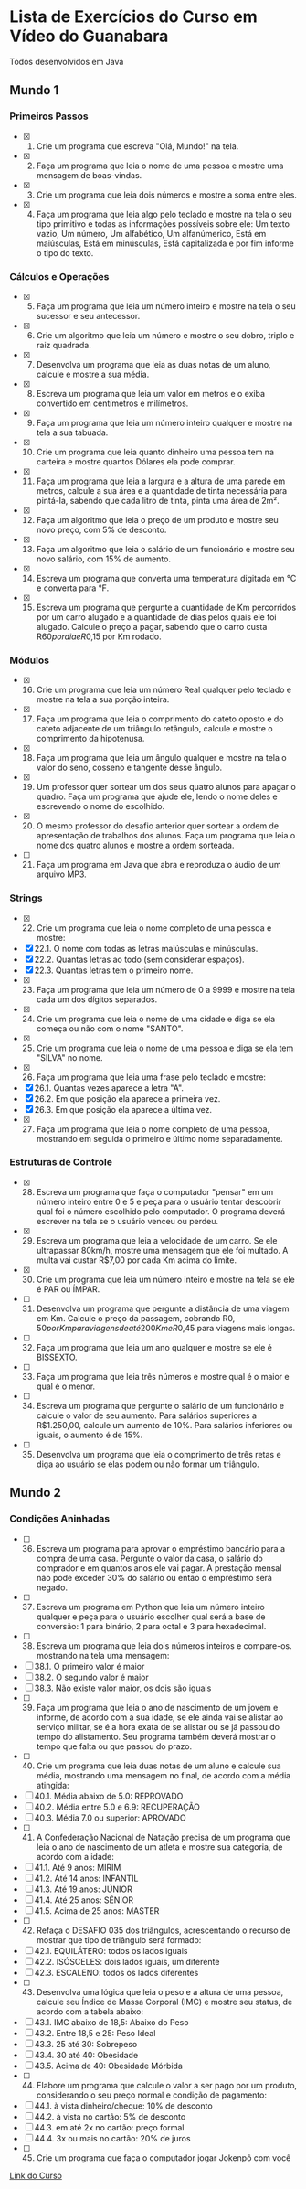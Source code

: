 # Lista de Exercícios do Curso em Vídeo do Guanabara

Todos desenvolvidos em Java

## Mundo 1

### Primeiros Passos
- [x] 1. Crie um programa que escreva "Olá, Mundo!" na tela.
- [x] 2. Faça um programa que leia o nome de uma pessoa e mostre uma mensagem de boas-vindas.
- [x] 3. Crie um programa que leia dois números e mostre a soma entre eles.
- [x] 4. Faça um programa que leia algo pelo teclado e mostre na tela o seu tipo primitivo e todas as informações possíveis sobre ele: Um texto vazio, Um número, Um alfabético, Um alfanúmerico, Está em maiúsculas, Está em minúsculas, Está capitalizada e por fim informe o tipo do texto.

### Cálculos e Operações
- [x] 5. Faça um programa que leia um número inteiro e mostre na tela o seu sucessor e seu antecessor.
- [x] 6. Crie um algoritmo que leia um número e mostre o seu dobro, triplo e raiz quadrada.
- [x] 7. Desenvolva um programa que leia as duas notas de um aluno, calcule e mostre a sua média.
- [x] 8. Escreva um programa que leia um valor em metros e o exiba convertido em centímetros e milímetros.
- [x] 9. Faça um programa que leia um número inteiro qualquer e mostre na tela a sua tabuada.
- [x] 10. Crie um programa que leia quanto dinheiro uma pessoa tem na carteira e mostre quantos Dólares ela pode comprar.
- [x] 11. Faça um programa que leia a largura e a altura de uma parede em metros, calcule a sua área e a quantidade de tinta necessária para pintá-la, sabendo que cada litro de tinta, pinta uma área de 2m².
- [x] 12. Faça um algoritmo que leia o preço de um produto e mostre seu novo preço, com 5% de desconto.
- [x] 13. Faça um algoritmo que leia o salário de um funcionário e mostre seu novo salário, com 15% de aumento.
- [x] 14. Escreva um programa que converta uma temperatura digitada em °C e converta para °F.
- [x] 15. Escreva um programa que pergunte a quantidade de Km percorridos por um carro alugado e a quantidade de dias pelos quais ele foi alugado. Calcule o preço a pagar, sabendo que o carro custa R$60 por dia e R$0,15 por Km rodado.

### Módulos
- [x] 16. Crie um programa que leia um número Real qualquer pelo teclado e mostre na tela a sua porção inteira.
- [x] 17. Faça um programa que leia o comprimento do cateto oposto e do cateto adjacente de um triângulo retângulo, calcule e mostre o comprimento da hipotenusa.
- [x] 18. Faça um programa que leia um ângulo qualquer e mostre na tela o valor do seno, cosseno e tangente desse ângulo.
- [x] 19. Um professor quer sortear um dos seus quatro alunos para apagar o quadro. Faça um programa que ajude ele, lendo o nome deles e escrevendo o nome do escolhido.
- [x] 20. O mesmo professor do desafio anterior quer sortear a ordem de apresentação de trabalhos dos alunos. Faça um programa que leia o nome dos quatro alunos e mostre a ordem sorteada.
- [ ] 21. Faça um programa em Java que abra e reproduza o áudio de um arquivo MP3.

### Strings
- [x] 22. Crie um programa que leia o nome completo de uma pessoa e mostre:
- [x] 22.1. O nome com todas as letras maiúsculas e minúsculas.
- [x] 22.2. Quantas letras ao todo (sem considerar espaços).
- [x] 22.3. Quantas letras tem o primeiro nome.
- [x] 23. Faça um programa que leia um número de 0 a 9999 e mostre na tela cada um dos dígitos separados.
- [x] 24. Crie um programa que leia o nome de uma cidade e diga se ela começa ou não com o nome "SANTO".
- [x] 25. Crie um programa que leia o nome de uma pessoa e diga se ela tem "SILVA" no nome.
- [x] 26. Faça um programa que leia uma frase pelo teclado e mostre:
- [x] 26.1. Quantas vezes aparece a letra "A".
- [x] 26.2. Em que posição ela aparece a primeira vez.
- [x] 26.3. Em que posição ela aparece a última vez.
- [x] 27. Faça um programa que leia o nome completo de uma pessoa, mostrando em seguida o primeiro e último nome separadamente.

### Estruturas de Controle
- [x] 28. Escreva um programa que faça o computador "pensar" em um número inteiro entre 0 e 5 e peça para o usuário tentar descobrir qual foi o número escolhido pelo computador. O programa deverá escrever na tela se o usuário venceu ou perdeu.
- [x] 29. Escreva um programa que leia a velocidade de um carro. Se ele ultrapassar 80km/h, mostre uma mensagem que ele foi multado. A multa vai custar R$7,00 por cada Km acima do limite.
- [x] 30. Crie um programa que leia um número inteiro e mostre na tela se ele é PAR ou ÍMPAR.
- [ ] 31. Desenvolva um programa que pergunte a distância de uma viagem em Km. Calcule o preço da passagem, cobrando R$0,50 por Km para viagens de até 200Km e R$0,45 para viagens mais longas.
- [ ] 32. Faça um programa que leia um ano qualquer e mostre se ele é BISSEXTO.
- [ ] 33. Faça um programa que leia três números e mostre qual é o maior e qual é o menor.
- [ ] 34. Escreva um programa que pergunte o salário de um funcionário e calcule o valor de seu aumento. Para salários superiores a R$1.250,00, calcule um aumento de 10%. Para salários inferiores ou iguais, o aumento é de 15%.
- [ ] 35. Desenvolva um programa que leia o comprimento de três retas e diga ao usuário se elas podem ou não formar um triângulo.

## Mundo 2

### Condições Aninhadas

- [ ] 36. Escreva um programa para aprovar o empréstimo bancário para a compra de uma casa. Pergunte o valor da casa, o salário do comprador e em quantos anos ele vai pagar. A prestação mensal não pode exceder 30% do salário ou então o empréstimo será negado.
- [ ] 37. Escreva um programa em Python que leia um número inteiro qualquer e peça para o usuário escolher qual será a base de conversão: 1 para binário, 2 para octal e 3 para hexadecimal.
- [ ] 38. Escreva um programa que leia dois números inteiros e compare-os. mostrando na tela uma mensagem:
- [ ] 38.1. O primeiro valor é maior
- [ ] 38.2. O segundo valor é maior
- [ ] 38.3. Não existe valor maior, os dois são iguais
- [ ] 39. Faça um programa que leia o ano de nascimento de um jovem e informe, de acordo com a sua idade, se ele ainda vai se alistar ao serviço militar, se é a hora exata de se alistar ou se já passou do tempo do alistamento. Seu programa também deverá mostrar o tempo que falta ou que passou do prazo.
- [ ] 40. Crie um programa que leia duas notas de um aluno e calcule sua média, mostrando uma mensagem no final, de acordo com a média atingida:
- [ ] 40.1. Média abaixo de 5.0: REPROVADO
- [ ] 40.2. Média entre 5.0 e 6.9: RECUPERAÇÃO
- [ ] 40.3. Média 7.0 ou superior: APROVADO
- [ ] 41. A Confederação Nacional de Natação precisa de um programa que leia o ano de nascimento de um atleta e mostre sua categoria, de acordo com a idade:
- [ ] 41.1. Até 9 anos: MIRIM
- [ ] 41.2. Até 14 anos: INFANTIL
- [ ] 41.3. Até 19 anos: JÚNIOR
- [ ] 41.4. Até 25 anos: SÊNIOR
- [ ] 41.5. Acima de 25 anos: MASTER
- [ ] 42. Refaça o DESAFIO 035 dos triângulos, acrescentando o recurso de mostrar que tipo de triângulo será formado:
- [ ] 42.1. EQUILÁTERO: todos os lados iguais
- [ ] 42.2. ISÓSCELES: dois lados iguais, um diferente
- [ ] 42.3. ESCALENO: todos os lados diferentes
- [ ] 43. Desenvolva uma lógica que leia o peso e a altura de uma pessoa, calcule seu Índice de Massa Corporal (IMC) e mostre seu status, de acordo com a tabela abaixo:
- [ ] 43.1. IMC abaixo de 18,5: Abaixo do Peso
- [ ] 43.2. Entre 18,5 e 25: Peso Ideal
- [ ] 43.3. 25 até 30: Sobrepeso
- [ ] 43.4. 30 até 40: Obesidade
- [ ] 43.5. Acima de 40: Obesidade Mórbida
- [ ] 44. Elabore um programa que calcule o valor a ser pago por um produto, considerando o seu preço normal e condição de pagamento:
- [ ] 44.1. à vista dinheiro/cheque: 10% de desconto
- [ ] 44.2. à vista no cartão: 5% de desconto
- [ ] 44.3. em até 2x no cartão: preço formal
- [ ] 44.4. 3x ou mais no cartão: 20% de juros
- [ ] 45. Crie um programa que faça o computador jogar Jokenpô com você

[Link do Curso](https://www.youtube.com/watch?v=U_A2kwUfmlw&list=PLvE-ZAFRgX8hnECDn1v9HNTI71veL3oW0&index=1)